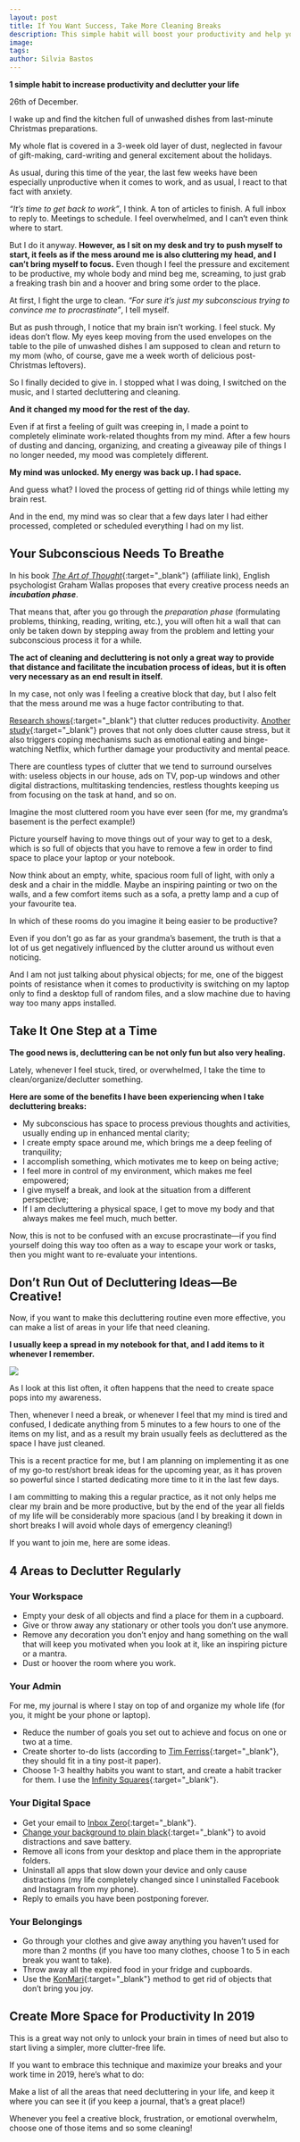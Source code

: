 ```yaml
---
layout: post
title: If You Want Success, Take More Cleaning Breaks
description: This simple habit will boost your productivity and help you declutter your life, helping you turn 2019 into your most creative year so far.
image: 
tags:
author: Silvia Bastos
---
```


**1 simple habit to increase productivity and declutter your life**

26th of December.

I wake up and find the kitchen full of unwashed dishes from last-minute Christmas preparations.

My whole flat is covered in a 3-week old layer of dust, neglected in favour of gift-making, card-writing and general excitement about the holidays.

As usual, during this time of the year, the last few weeks have been especially unproductive when it comes to work, and as usual, I react to that fact with anxiety.

_“It’s time to get back to work”_, I think. A ton of articles to finish. A full inbox to reply to. Meetings to schedule. I feel overwhelmed, and I can’t even think where to start.

But I do it anyway. **However, as I sit on my desk and try to push myself to start, it feels as if the mess around me is also cluttering my head, and I can’t bring myself to focus.** Even though I feel the pressure and excitement to be productive, my whole body and mind beg me, screaming, to just grab a freaking trash bin and a hoover and bring some order to the place.

At first, I fight the urge to clean. _“For sure it’s just my subconscious trying to convince me to procrastinate”_, I tell myself.

But as push through, I notice that my brain isn’t working. I feel stuck. My ideas don’t flow. My eyes keep moving from the used envelopes on the table to the pile of unwashed dishes I am supposed to clean and return to my mom (who, of course, gave me a week worth of delicious post-Christmas leftovers).

So I finally decided to give in. I stopped what I was doing, I switched on the music, and I started decluttering and cleaning.

**And it changed my mood for the rest of the day.**

Even if at first a feeling of guilt was creeping in, I made a point to completely eliminate work-related thoughts from my mind. After a few hours of dusting and dancing, organizing, and creating a giveaway pile of things I no longer needed, my mood was completely different.

**My mind was unlocked. My energy was back up. I had space.**

And guess what? I loved the process of getting rid of things while letting my brain rest.

And in the end, my mind was so clear that a few days later I had either processed, completed or scheduled everything I had on my list.

## Your Subconscious Needs To Breathe

In his book [_The Art of Thought_](https://amzn.to/2SpUNBw){:target="_blank"} (affiliate link), English psychologist Graham Wallas proposes that every creative process needs an _**incubation phase**_.

That means that, after you go through the _preparation phase_ (formulating problems, thinking, reading, writing, etc.), you will often hit a wall that can only be taken down by stepping away from the problem and letting your subconscious process it for a while.

**The act of cleaning and decluttering is not only a great way to provide that distance and facilitate the incubation process of ideas, but it is often very necessary as an end result in itself.**

In my case, not only was I feeling a creative block that day, but I also felt that the mess around me was a huge factor contributing to that.

[Research shows](http://multivu.prnewswire.com/mnr/officemax/46659/){:target="_blank"} that clutter reduces productivity. [Another study](https://papers.ssrn.com/sol3/papers.cfm?abstract_id=2711870){:target="_blank"} proves that not only does clutter cause stress, but it also triggers coping mechanisms such as emotional eating and binge-watching Netflix, which further damage your productivity and mental peace.

There are countless types of clutter that we tend to surround ourselves with: useless objects in our house, ads on TV, pop-up windows and other digital distractions, multitasking tendencies, restless thoughts keeping us from focusing on the task at hand, and so on.

Imagine the most cluttered room you have ever seen (for me, my grandma’s basement is the perfect example!)

Picture yourself having to move things out of your way to get to a desk, which is so full of objects that you have to remove a few in order to find space to place your laptop or your notebook.

Now think about an empty, white, spacious room full of light, with only a desk and a chair in the middle. Maybe an inspiring painting or two on the walls, and a few comfort items such as a sofa, a pretty lamp and a cup of your favourite tea.

In which of these rooms do you imagine it being easier to be productive?

Even if you don’t go as far as your grandma’s basement, the truth is that a lot of us get negatively influenced by the clutter around us without even noticing.

And I am not just talking about physical objects; for me, one of the biggest points of resistance when it comes to productivity is switching on my laptop only to find a desktop full of random files, and a slow machine due to having way too many apps installed.

## Take It One Step at a Time

**The good news is, decluttering can be not only fun but also very healing.**

Lately, whenever I feel stuck, tired, or overwhelmed, I take the time to clean/organize/declutter something.

**Here are some of the benefits I have been experiencing when I take decluttering breaks:**

-   My subconscious has space to process previous thoughts and activities, usually ending up in enhanced mental clarity;
-   I create empty space around me, which brings me a deep feeling of tranquility;
-   I accomplish something, which motivates me to keep on being active;
-   I feel more in control of my environment, which makes me feel empowered;
-   I give myself a break, and look at the situation from a different perspective;
-   If I am decluttering a physical space, I get to move my body and that always makes me feel much, much better.

Now, this is not to be confused with an excuse procrastinate—if you find yourself doing this way too often as a way to escape your work or tasks, then you might want to re-evaluate your intentions.

## Don’t Run Out of Decluttering Ideas—Be Creative!

Now, if you want to make this decluttering routine even more effective, you can make a list of areas in your life that need cleaning.

**I usually keep a spread in my notebook for that, and I add items to it whenever I remember.**

![](http://journalsmarter.com/wp-content/uploads/2018/12/declutter-2019-2.jpg)

As I look at this list often, it often happens that the need to create space pops into my awareness.

Then, whenever I need a break, or whenever I feel that my mind is tired and confused, I dedicate anything from 5 minutes to a few hours to one of the items on my list, and as a result my brain usually feels as decluttered as the space I have just cleaned.

This is a recent practice for me, but I am planning on implementing it as one of my go-to rest/short break ideas for the upcoming year, as it has proven so powerful since I started dedicating more time to it in the last few days.

I am committing to making this a regular practice, as it not only helps me clear my brain and be more productive, but by the end of the year all fields of my life will be considerably more spacious (and I by breaking it down in short breaks I will avoid whole days of emergency cleaning!)

If you want to join me, here are some ideas.

## 4 Areas to Declutter Regularly

### **Your Workspace**

-   Empty your desk of all objects and find a place for them in a cupboard.
-   Give or throw away any stationary or other tools you don’t use anymore.
-   Remove any decoration you don’t enjoy and hang something on the wall that will keep you motivated when you look at it, like an inspiring picture or a mantra.
-   Dust or hoover the room where you work.

### Your Admin

For me, my journal is where I stay on top of and organize my whole life (for you, it might be your phone or laptop).

-   Reduce the number of goals you set out to achieve and focus on one or two at a time.
-   Create shorter to-do lists (according to [Tim Ferriss](https://tim.blog/){:target="_blank"}, they should fit in a tiny post-it paper).
-   Choose 1-3 healthy habits you want to start, and create a habit tracker for them. I use the [Infinity Squares](/infinity-squares){:target="_blank"}.

### Your Digital Space

-   Get your email to [Inbox Zero](https://betterhumans.coach.me/21-days-to-inbox-zero-control-email-5198a6072cac){:target="_blank"}.
-   [Change your background to plain black](https://betterhumans.coach.me/how-to-set-up-your-iphone-for-productivity-focus-and-your-own-longevity-bb27a68cc3d8){:target="_blank"} to avoid distractions and save battery.
-   Remove all icons from your desktop and place them in the appropriate folders.
-   Uninstall all apps that slow down your device and only cause distractions (my life completely changed since I uninstalled Facebook and Instagram from my phone).
-   Reply to emails you have been postponing forever.

### Your Belongings

-   Go through your clothes and give away anything you haven’t used for more than 2 months (if you have too many clothes, choose 1 to 5 in each break you want to take).
-   Throw away all the expired food in your fridge and cupboards.
-   Use the [KonMari](https://konmari.com/){:target="_blank"} method to get rid of objects that don’t bring you joy.

## Create More Space for Productivity In 2019

This is a great way not only to unlock your brain in times of need but also to start living a simpler, more clutter-free life.

If you want to embrace this technique and maximize your breaks and your work time in 2019, here’s what to do:

Make a list of all the areas that need decluttering in your life, and keep it where you can see it (if you keep a journal, that’s a great place!)

Whenever you feel a creative block, frustration, or emotional overwhelm, choose one of those items and so some cleaning!
